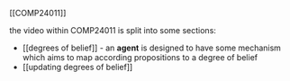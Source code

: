 [[COMP24011]]

the video within COMP24011 is split into some sections:
- [[degrees of belief]] - an **agent** is designed to have some mechanism which aims to map according propositions to a degree of belief
- [[updating degrees of belief]]